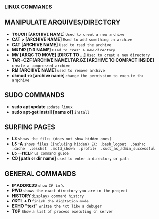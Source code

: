 ### LINUX COMMANDS

## MANIPULATE ARQUIVES/DIRECTORY
- **TOUCH [ARCHIVE NAME]** `Used to creat a new archive`
- **CAT > [ARCHIVE NAME]** `Used to add something on archive`
- **CAT [ARCHIVE NAME]** `Used to read the archive`
- **MKDIR [DIR NAME]** `Used to creat a new directory`
- **MV [ARQC TO MOVE] [DIRCT TO ...]** `Used to creat a new directory`
- **TAR -CZF [ARCHIVE NAME].TAR.GZ [ARCHIVE TO COMPACT INSIDE]** `create a compressed archive`
- **RM [ARCHIVE NAME]** `used to remove archive`
- **chmod +x [archive name]**  `change the permission to execute the arqchive`


## SUDO COMMANDS
- **sudo apt update** `update linux`
- **sudo apt-get install [name of]** `install `


## SURFING PAGES
- **LS** `shows the files (does not show hidden ones)`
- **LS -A** `shows files (including hidden) EX: .bash_logout  .bashrc  .cache  .lesshst  .motd_shown  .profile  .sudo_as_admin_successful`
- **LS --HELP** `ls command guide`
- **CD [path or dir name]**  `used to enter a directory or path` 

 
## GENERAL COMMANDS
- **IP ADDRESS** `show IP info`
- **PWD** `shows the exact directory you are in the project `
- **HISTORY** `displays command history`
- **CRTL + D** `finish the digitation mode`
- **ECHO "text"** `writee the txt like a debuger`
- **TOP** `Show a list of process executing on server `




